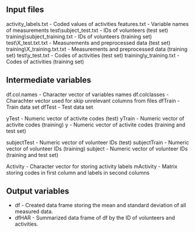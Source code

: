 ## Input files
activity_labels.txt - Coded values of activities
features.txt - Variable names of measurements
test\subject_test.txt - IDs of volunteers (test set)
training\subject_training.txt - IDs of volunteers (training set)
test\X_test.txt.txt - Measurements and preprocessed data (test set)
training\X_training.txt.txt - Measurements and preprocessed data (training set)
test\y_test.txt - Codes of activities (test set)
training\y_training.txt - Codes of activities (training set)

## Intermediate variables
df.col.names - Character vector of variables names
df.colclasses - Charachter vector used for skip unrelevant columns from files
dfTrain - Train data set
dfTest - Test data set

yTest - Numeric vector of activite codes (test)
yTrain - Numeric vector of activite codes (training)
y - Numeric vector of activite codes (training and test set)

subjectTest - Numeric vector of volunteer IDs (test)
subjectTrain - Numeric vector of volunteer IDs (training)
subject - Numeric vector of volunteer IDs (training and test set)

Activity - Character vector for storing activity labels
mActivity - Matrix storing codes in first column and labels in second columns

## Output variables
<ul>
<li>df - Created data frame storing the mean and standard deviation of all measured data.</li>
<li>dfHAR - Summarized data frame of df by the ID of volunteers and activities.</li>
</ul>
